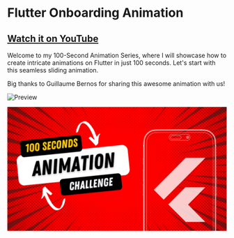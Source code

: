 # Flutter Onboarding Animation

## [Watch it on YouTube](#)

Welcome to my 100-Second Animation Series, where I will showcase how to create intricate animations on Flutter in just 100 seconds. Let's start with this seamless sliding animation.

Big thanks to Guillaume Bernos for sharing this awesome animation with us!

![Preview](/gif.gif)

![App UI](/ui.png)
